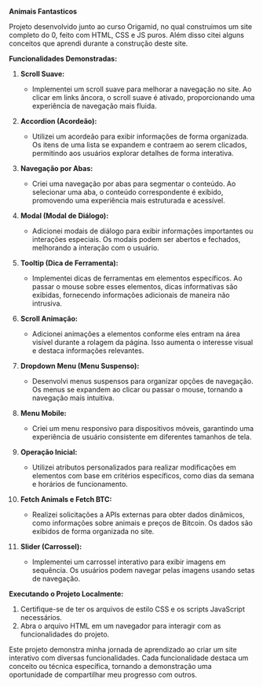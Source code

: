 **Animais Fantasticos**

Projeto desenvolvido junto ao curso Origamid, no qual construimos um site completo do 0, feito com HTML, CSS e JS puros. Além disso citei alguns conceitos que aprendi durante a construção deste site.

**Funcionalidades Demonstradas:**

1. **Scroll Suave:**
   - Implementei um scroll suave para melhorar a navegação no site. Ao clicar em links âncora, o scroll suave é ativado, proporcionando uma experiência de navegação mais fluida.

2. **Accordion (Acordeão):**
   - Utilizei um acordeão para exibir informações de forma organizada. Os itens de uma lista se expandem e contraem ao serem clicados, permitindo aos usuários explorar detalhes de forma interativa.

3. **Navegação por Abas:**
   - Criei uma navegação por abas para segmentar o conteúdo. Ao selecionar uma aba, o conteúdo correspondente é exibido, promovendo uma experiência mais estruturada e acessível.

4. **Modal (Modal de Diálogo):**
   - Adicionei modais de diálogo para exibir informações importantes ou interações especiais. Os modais podem ser abertos e fechados, melhorando a interação com o usuário.

5. **Tooltip (Dica de Ferramenta):**
   - Implementei dicas de ferramentas em elementos específicos. Ao passar o mouse sobre esses elementos, dicas informativas são exibidas, fornecendo informações adicionais de maneira não intrusiva.

6. **Scroll Animação:**
   - Adicionei animações a elementos conforme eles entram na área visível durante a rolagem da página. Isso aumenta o interesse visual e destaca informações relevantes.

7. **Dropdown Menu (Menu Suspenso):**
   - Desenvolvi menus suspensos para organizar opções de navegação. Os menus se expandem ao clicar ou passar o mouse, tornando a navegação mais intuitiva.

8. **Menu Mobile:**
   - Criei um menu responsivo para dispositivos móveis, garantindo uma experiência de usuário consistente em diferentes tamanhos de tela.

9. **Operação Inicial:**
   - Utilizei atributos personalizados para realizar modificações em elementos com base em critérios específicos, como dias da semana e horários de funcionamento.

10. **Fetch Animals e Fetch BTC:**
    - Realizei solicitações a APIs externas para obter dados dinâmicos, como informações sobre animais e preços de Bitcoin. Os dados são exibidos de forma organizada no site.

11. **Slider (Carrossel):**
    - Implementei um carrossel interativo para exibir imagens em sequência. Os usuários podem navegar pelas imagens usando setas de navegação.

**Executando o Projeto Localmente:**
1. Certifique-se de ter os arquivos de estilo CSS e os scripts JavaScript necessários.
2. Abra o arquivo HTML em um navegador para interagir com as funcionalidades do projeto.

Este projeto demonstra minha jornada de aprendizado ao criar um site interativo com diversas funcionalidades. Cada funcionalidade destaca um conceito ou técnica específica, tornando a demonstração uma oportunidade de compartilhar meu progresso com outros.
